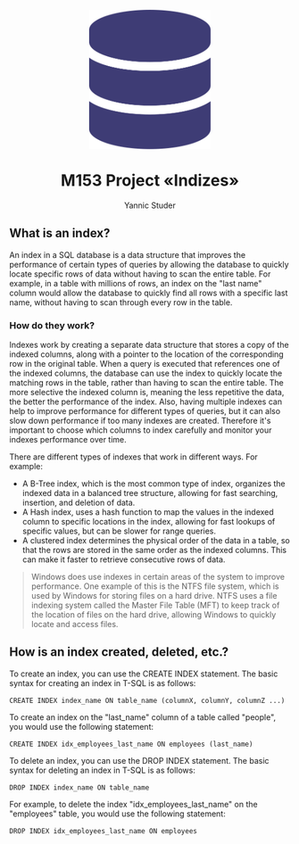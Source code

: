 <p align="center">
   <img align="center" src="./github/logo.svg" height="250px">
</p>
<h1 align="center">
   M153 Project «Indizes»
</h1>
<p align="center">
   Yannic Studer </br>
</p>


## What is an index?

An index in a SQL database is a data structure that improves the performance of certain types of queries by allowing the database to quickly locate specific rows of data without having to scan the entire table. For example, in a table with millions of rows, an index on the "last name" column would allow the database to quickly find all rows with a specific last name, without having to scan through every row in the table.

### How do they work?

Indexes work by creating a separate data structure that stores a copy of the indexed columns, along with a pointer to the location of the corresponding row in the original table. When a query is executed that references one of the indexed columns, the database can use the index to quickly locate the matching rows in the table, rather than having to scan the entire table. The more selective the indexed column is, meaning the less repetitive the data, the better the performance of the index. Also, having multiple indexes can help to improve performance for different types of queries, but it can also slow down performance if too many indexes are created. Therefore it's important to choose which columns to index carefully and monitor your indexes performance over time.

There are different types of indexes that work in different ways. For example:

- A B-Tree index, which is the most common type of index, organizes the indexed data in a balanced tree structure, allowing for fast searching, insertion, and deletion of data.
- A Hash index, uses a hash function to map the values in the indexed column to specific locations in the index, allowing for fast lookups of specific values, but can be slower for range queries.
- A clustered index determines the physical order of the data in a table, so that the rows are stored in the same order as the indexed columns. This can make it faster to retrieve consecutive rows of data.

> Windows does use indexes in certain areas of the system to improve performance. One example of this is the NTFS file system, which is used by Windows for storing files on a hard drive. NTFS uses a file indexing system called the Master File Table (MFT) to keep track of the location of files on the hard drive, allowing Windows to quickly locate and access files.


## How is an index created, deleted, etc.?

To create an index, you can use the CREATE INDEX statement. The basic syntax for creating an index in T-SQL is as follows:
```
CREATE INDEX index_name ON table_name (columnX, columnY, columnZ ...)
```

To create an index on the "last_name" column of a table called "people", you would use the following statement:
```
CREATE INDEX idx_employees_last_name ON employees (last_name)
```

To delete an index, you can use the DROP INDEX statement. The basic syntax for deleting an index in T-SQL is as follows:
```
DROP INDEX index_name ON table_name
```

For example, to delete the index "idx_employees_last_name" on the "employees" table, you would use the following statement:
```
DROP INDEX idx_employees_last_name ON employees
```
